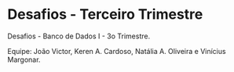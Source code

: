# Desafios - Terceiro Trimestre
Desafios - Banco de Dados I - 3o Trimestre.

Equipe: João Victor, Keren A. Cardoso, Natália A. Oliveira e Vinícius Margonar.
